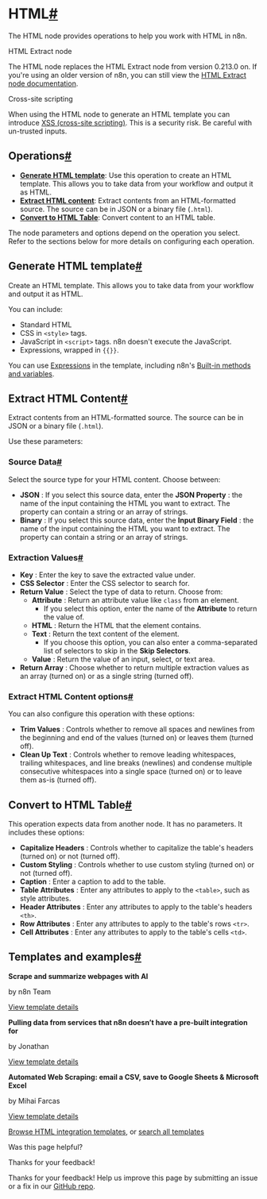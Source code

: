 [ ](https://github.com/n8n-io/n8n-docs/edit/main/docs/integrations/builtin/core-nodes/n8n-nodes-base.html.md "Edit this page")

# HTML[#](#html "Permanent link")

The HTML node provides operations to help you work with HTML in n8n.

HTML Extract node

The HTML node replaces the HTML Extract node from version 0.213.0 on. If you're using an older version of n8n, you can still view the [HTML Extract node documentation](https://github.com/n8n-io/n8n-docs/blob/86fe33b681621e618e3adcab9a27e8605dbc23ad/docs/integrations/builtin/core-nodes/n8n-nodes-base.htmlextract.md).

Cross-site scripting

When using the HTML node to generate an HTML template you can introduce [XSS (cross-site scripting)](https://owasp.org/www-community/attacks/xss/). This is a security risk. Be careful with un-trusted inputs.

## Operations[#](#operations "Permanent link")

  * [**Generate HTML template**](#generate-html-template): Use this operation to create an HTML template. This allows you to take data from your workflow and output it as HTML.
  * [**Extract HTML content**](#extract-html-content): Extract contents from an HTML-formatted source. The source can be in JSON or a binary file (`.html`).
  * [**Convert to HTML Table**](#convert-to-html-table): Convert content to an HTML table.



The node parameters and options depend on the operation you select. Refer to the sections below for more details on configuring each operation.

## Generate HTML template[#](#generate-html-template "Permanent link")

Create an HTML template. This allows you to take data from your workflow and output it as HTML. 

You can include:

  * Standard HTML
  * CSS in `<style>` tags.
  * JavaScript in `<script>` tags. n8n doesn't execute the JavaScript.
  * Expressions, wrapped in `{{}}`.



You can use [Expressions](../../../../code/expressions/) in the template, including n8n's [Built-in methods and variables](../../../../code/builtin/overview/). 

## Extract HTML Content[#](#extract-html-content "Permanent link")

Extract contents from an HTML-formatted source. The source can be in JSON or a binary file (`.html`).

Use these parameters:

### Source Data[#](#source-data "Permanent link")

Select the source type for your HTML content. Choose between:

  * **JSON** : If you select this source data, enter the **JSON Property** : the name of the input containing the HTML you want to extract. The property can contain a string or an array of strings.
  * **Binary** : If you select this source data, enter the **Input Binary Field** : the name of the input containing the HTML you want to extract. The property can contain a string or an array of strings.



### Extraction Values[#](#extraction-values "Permanent link")

  * **Key** : Enter the key to save the extracted value under.
  * **CSS Selector** : Enter the CSS selector to search for.
  * **Return Value** : Select the type of data to return. Choose from:
    * **Attribute** : Return an attribute value like `class` from an element.
      * If you select this option, enter the name of the **Attribute** to return the value of.
    * **HTML** : Return the HTML that the element contains.
    * **Text** : Return the text content of the element.
      * If you choose this option, you can also enter a comma-separated list of selectors to skip in the **Skip Selectors**.
    * **Value** : Return the value of an input, select, or text area.
  * **Return Array** : Choose whether to return multiple extraction values as an array (turned on) or as a single string (turned off).



### Extract HTML Content options[#](#extract-html-content-options "Permanent link")

You can also configure this operation with these options:

  * **Trim Values** : Controls whether to remove all spaces and newlines from the beginning and end of the values (turned on) or leaves them (turned off).
  * **Clean Up Text** : Controls whether to remove leading whitespaces, trailing whitespaces, and line breaks (newlines) and condense multiple consecutive whitespaces into a single space (turned on) or to leave them as-is (turned off).



## Convert to HTML Table[#](#convert-to-html-table "Permanent link")

This operation expects data from another node. It has no parameters. It includes these options:

  * **Capitalize Headers** : Controls whether to capitalize the table's headers (turned on) or not (turned off).
  * **Custom Styling** : Controls whether to use custom styling (turned on) or not (turned off).
  * **Caption** : Enter a caption to add to the table.
  * **Table Attributes** : Enter any attributes to apply to the `<table>`, such as style attributes.
  * **Header Attributes** : Enter any attributes to apply to the table's headers `<th>`.
  * **Row Attributes** : Enter any attributes to apply to the table's rows `<tr>`.
  * **Cell Attributes** : Enter any attributes to apply to the table's cells `<td>`.



## Templates and examples[#](#templates-and-examples "Permanent link")

**Scrape and summarize webpages with AI**

by n8n Team

[View template details](https://n8n.io/workflows/1951-scrape-and-summarize-webpages-with-ai/)

**Pulling data from services that n8n doesn’t have a pre-built integration for**

by Jonathan

[View template details](https://n8n.io/workflows/1748-pulling-data-from-services-that-n8n-doesnt-have-a-pre-built-integration-for/)

**Automated Web Scraping: email a CSV, save to Google Sheets & Microsoft Excel**

by Mihai Farcas

[View template details](https://n8n.io/workflows/2275-automated-web-scraping-email-a-csv-save-to-google-sheets-and-microsoft-excel/)

[Browse HTML integration templates](https://n8n.io/integrations/html/), or [search all templates](https://n8n.io/workflows/)

Was this page helpful? 

Thanks for your feedback! 

Thanks for your feedback! Help us improve this page by submitting an issue or a fix in our [GitHub repo](https://github.com/n8n-io/n8n-docs). 
